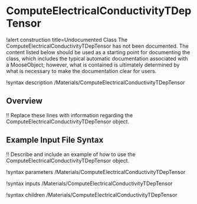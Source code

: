 # ComputeElectricalConductivityTDepTensor

!alert construction title=Undocumented Class
The ComputeElectricalConductivityTDepTensor has not been documented. The content listed below should be used as a starting point for
documenting the class, which includes the typical automatic documentation associated with a
MooseObject; however, what is contained is ultimately determined by what is necessary to make the
documentation clear for users.

!syntax description /Materials/ComputeElectricalConductivityTDepTensor

## Overview

!! Replace these lines with information regarding the ComputeElectricalConductivityTDepTensor object.

## Example Input File Syntax

!! Describe and include an example of how to use the ComputeElectricalConductivityTDepTensor object.

!syntax parameters /Materials/ComputeElectricalConductivityTDepTensor

!syntax inputs /Materials/ComputeElectricalConductivityTDepTensor

!syntax children /Materials/ComputeElectricalConductivityTDepTensor
